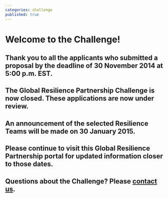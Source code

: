 ```yaml
---
categories: challenge
published: true
---
```


# Welcome to the Challenge!

## Thank you to all the applicants who submitted a proposal by the deadline of 30 November 2014 at 5:00 p.m. EST.

## The Global Resilience Partnership Challenge is now closed. These applications are now under review.

## An announcement of the selected Resilience Teams will be made on **30 January 2015**.

## Please continue to visit this Global Resilience Partnership portal for updated information closer to those dates.

## Questions about the Challenge? Please [contact us](mailto:challenge@globalresiliencepartnership.org).
